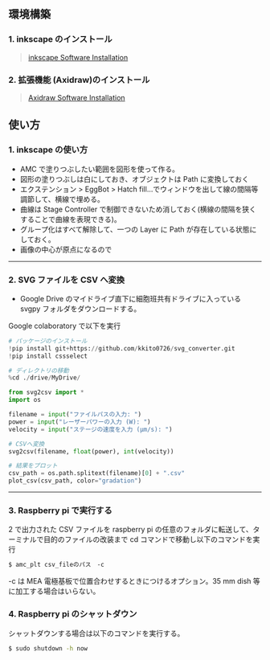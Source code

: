 ## 環境構築

### 1. inkscape のインストール

> [inkscape Software Installation](https://inkscape.org/release/inkscape-1.3/)

### 2. 拡張機能 (Axidraw)のインストール

> [Axidraw Software Installation](https://wiki.evilmadscientist.com/Axidraw_Software_Installation)

## 使い方

### 1. inkscape の使い方

- AMC で塗りつぶしたい範囲を図形を使って作る。
- 図形の塗りつぶしは白にしておき、オブジェクトは Path に変換しておく
- エクステンション > EggBot > Hatch fill...でウィンドウを出して線の間隔等調節して、横線で埋める。
- 曲線は Stage Controller で制御できないため消しておく(横線の間隔を狭くすることで曲線を表現できる)。
- グループ化はすべて解除して、一つの Layer に Path が存在している状態にしておく。
- 画像の中心が原点になるので

---

### 2. SVG ファイルを CSV へ変換

- Google Drive のマイドライブ直下に細胞班共有ドライブに入っている svgpy フォルダをダウンロードする。

Google colaboratory で以下を実行

```python
# パッケージのインストール
!pip install git+https://github.com/kkito0726/svg_converter.git
!pip install cssselect

# ディレクトリの移動
%cd ./drive/MyDrive/
```

```python
from svg2csv import *
import os

filename = input("ファイルパスの入力: ")
power = input("レーザーパワーの入力 (W): ")
velocity = input("ステージの速度を入力 (μm/s): ")

# CSVへ変換
svg2csv(filename, float(power), int(velocity))

# 結果をプロット
csv_path = os.path.splitext(filename)[0] + ".csv"
plot_csv(csv_path, color="gradation")
```

---

### 3. Raspberry pi で実行する

2 で出力された CSV ファイルを raspberry pi の任意のフォルダに転送して、ターミナルで目的のファイルの改装まで cd コマンドで移動し以下のコマンドを実行

```bash
$ amc_plt csv_fileのパス　-c
```

-c は MEA 電極基板で位置合わせするときにつけるオプション。35 mm dish 等に加工する場合はいらない。

### 4. Raspberry pi のシャットダウン

シャットダウンする場合は以下のコマンドを実行する。

```bash
$ sudo shutdown -h now
```
